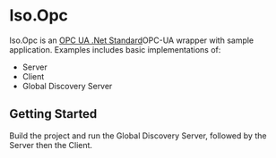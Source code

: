 # Iso.Opc

Iso.Opc is an [OPC UA .Net Standard](https://github.com/OPCFoundation/UA-.NETStandard)OPC-UA wrapper with sample application. Examples includes basic implementations of:

- Server
- Client
- Global Discovery Server

## Getting Started

Build the project and run the Global Discovery Server, followed by the Server then the Client.
